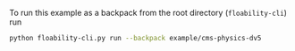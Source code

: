 To run this example as a backpack from the root directory (`floability-cli`) run

```bash
python floability-cli.py run --backpack example/cms-physics-dv5
```
